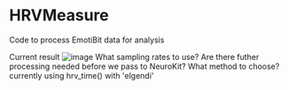 # HRVMeasure
Code to process EmotiBit data for analysis

Current result
![image](https://github.com/user-attachments/assets/88bd3c81-9376-4305-ae7e-d626f766258a)
What sampling rates to use? 
Are there futher processing needed before we pass to NeuroKit?
What method to choose? currently using hrv_time() with 'elgendi'
